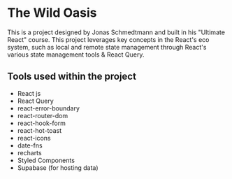 # The Wild Oasis

This is a project designed by Jonas Schmedtmann and built in his "Ultimate React" course.
This project leverages key concepts in the React's eco system, such as local and remote state management through React's various state management tools & React Query.

## Tools used within the project

- React js
- React Query
- react-error-boundary
- react-router-dom
- react-hook-form
- react-hot-toast
- react-icons
- date-fns
- recharts
- Styled Components
- Supabase (for hosting data)
